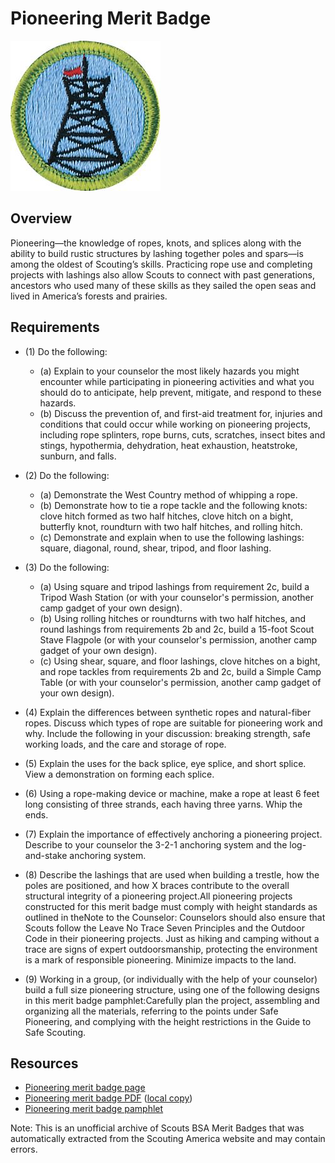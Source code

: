 

# Pioneering Merit Badge

![Pioneering Merit Badge](images/pioneering-merit-badge.jpg)

## Overview



Pioneering—the knowledge of ropes, knots, and splices along with the ability to build rustic structures by lashing together poles and spars—is among the oldest of Scouting’s skills. Practicing rope use and completing projects with lashings also allow Scouts to connect with past generations, ancestors who used many of these skills as they sailed the open seas and lived in America’s forests and prairies.

## Requirements

* (1) Do the following:
    * (a) Explain to your counselor the most likely hazards you might encounter while participating in pioneering activities and what you should do to anticipate, help prevent, mitigate, and respond to these hazards.
    * (b) Discuss the prevention of, and first-aid treatment for, injuries and conditions that could occur while working on pioneering projects, including rope splinters, rope burns, cuts, scratches, insect bites and stings, hypothermia, dehydration, heat exhaustion, heatstroke, sunburn, and falls.


* (2) Do the following:
    * (a) Demonstrate the West Country method of whipping a rope.
    * (b) Demonstrate how to tie a rope tackle and the following knots: clove hitch formed as two half hitches, clove hitch on a bight, butterfly knot, roundturn with two half hitches, and rolling hitch.
    * (c) Demonstrate and explain when to use the following lashings: square, diagonal, round, shear, tripod, and floor lashing.


* (3) Do the following:
    * (a) Using square and tripod lashings from requirement 2c, build a Tripod Wash Station (or with your counselor's permission, another camp gadget of your own design).
    * (b) Using rolling hitches or roundturns with two half hitches, and round lashings from requirements 2b and 2c, build a 15-foot Scout Stave Flagpole (or with your counselor's permission, another camp gadget of your own design).
    * (c) Using shear, square, and floor lashings, clove hitches on a bight, and rope tackles from requirements 2b and 2c, build a Simple Camp Table (or with your counselor's permission, another camp gadget of your own design).


* (4) Explain the differences between synthetic ropes and natural-fiber ropes. Discuss which types of rope are suitable for pioneering work and why. Include the following in your discussion: breaking strength, safe working loads, and the care and storage of rope.
* (5) Explain the uses for the back splice, eye splice, and short splice. View a demonstration on forming each splice.
* (6) Using a rope-making device or machine, make a rope at least 6 feet long consisting of three strands, each having three yarns. Whip the ends.
* (7) Explain the importance of effectively anchoring a pioneering project. Describe to your counselor the 3-2-1 anchoring system and the log-and-stake anchoring system.
* (8) Describe the lashings that are used when building a trestle, how the poles are positioned, and how X braces contribute to the overall structural integrity of a pioneering project.All pioneering projects constructed for this merit badge must comply with height standards as outlined in theNote to the Counselor: Counselors should also ensure that Scouts follow the Leave No Trace Seven Principles and the Outdoor Code in their pioneering projects. Just as hiking and camping without a trace are signs of expert outdoorsmanship, protecting the environment is a mark of responsible pioneering. Minimize impacts to the land.
* (9) Working in a group, (or individually with the help of your counselor) build a full size pioneering structure, using one of the following designs in this merit badge pamphlet:Carefully plan the project, assembling and organizing all the materials, referring to the points under Safe Pioneering, and complying with the height  restrictions in the Guide to Safe Scouting.


## Resources

- [Pioneering merit badge page](https://www.scouting.org/merit-badges/pioneering/)
- [Pioneering merit badge PDF](https://filestore.scouting.org/filestore/Merit_Badge_ReqandRes/35931(22)_Pioneering_REQS.pdf) ([local copy](files/pioneering-merit-badge.pdf))
- [Pioneering merit badge pamphlet](None)

Note: This is an unofficial archive of Scouts BSA Merit Badges that was automatically extracted from the Scouting America website and may contain errors.